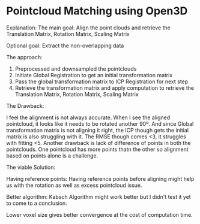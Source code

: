 # Pointcloud Matching using Open3D

Explanation:
The main goal:
Align the point clouds and retrieve the Translation Matrix, Rotation Matrix, Scaling Matrix

Optional goal:
Extract the non-overlapping data

The approach:
1. Preprocessed and downsampled the pointclouds
2. Initiate Global Registration to get an initial transformation matrix
3. Pass the global transformation matrix to ICP Registration for next step
4. Retrieve the transformation matrix and apply computation to retrieve the Translation Matrix, Rotation Matrix, Scaling Matrix

The Drawback:

I feel the alignment is not always accurate. When I see the aligned pointcloud, it looks like it needs to be rotated another 90º. And since Global transformation matrix is not aligning it right, the ICP though gets the initial matrix is also struggling with it. The RMSE though comes <3, it struggles with fitting <5.
Another drawback is lack of difference of points in both the pointclouds. One pointcloud has more points thatn the other so alignment based on points alone is a challenge.




The viable Solution: 

Having reference points: Having reference points before aligning might help us with the rotation as well as excess pointcloud issue. 

Better algorithm: Kabsch Algorithm might work better but I didn't test it yet to come to a conclusion.

Lower voxel size gives better convergence at the cost of computation time.
